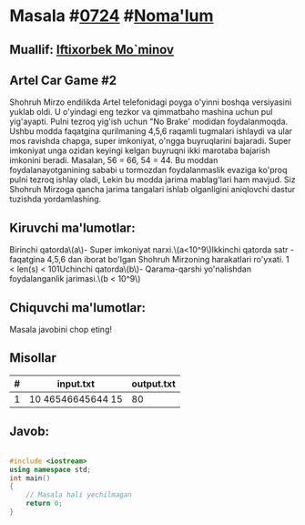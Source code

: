 
<h1>Masala #<a href="https://robocontest.uz/tasks/0724">0724</a> #<a href="https://robocontest.uz/tasks?category=1">Noma'lum</a></h1>
<h2> Muallif: <a href="https://robocontest.uz/profile/foolish_man">Iftixorbek Mo`minov</a></h2>
<h2>Artel Car Game #2</h2>
<p>Shohruh Mirzo endilikda Artel telefonidagi poyga o'yinni boshqa versiyasini yuklab oldi. U o'yindagi eng tezkor va qimmatbaho mashina uchun pul yig'ayapti. Pulni tezroq yig'ish uchun "No Brake' modidan foydalanmoqda. Ushbu modda faqatgina qurilmaning 4,5,6 raqamli tugmalari ishlaydi va ular mos ravishda chapga, super imkoniyat, o'ngga buyruqlarini bajaradi. Super imkoniyat unga ozidan keyingi kelgan buyruqni ikki marotaba bajarish imkonini beradi. Masalan, 56 = 66, 54 = 44. Bu moddan foydalanayotganining sababi u tormozdan foydalanmaslik evaziga ko'proq pulni tezroq ishlay oladi, Lekin bu modda jarima mablag'lari ham mavjud.
Siz Shohruh Mirzoga qancha jarima tangalari ishlab olganligini aniqlovchi dastur tuzishda yordamlashing.</p>
<h2>Kiruvchi ma'lumotlar:</h2>
<p>Birinchi qatorda\(a\)- Super imkoniyat narxi.\(a<10^9\)Ikkinchi qatorda satr - faqatgina 4,5,6 dan iborat bo'lgan Shohruh Mirzoning harakatlari ro'yxati. 1 < len(s) < 101Uchinchi qatorda\(b\)- Qarama-qarshi yo'nalishdan foydalanganlik jarimasi.\(b < 10^9\)</p>
<h2>Chiquvchi ma'lumotlar:</h2>
<p>Masala javobini chop eting!</p>
<h2>Misollar</h2>
<table>
    <thead>
        <tr>
            <th>#</th>
            <th>input.txt</th>
            <th>output.txt</th>
        </tr>
    </thead>
    <tbody>
            <tr>
                <td>1</td>
                <td>10
46546645644
15</td>
                <td>80</td>
            </tr>
    </tbody>
    </table>
    
<h2>Javob:</h2>

######
```cpp
#include <iostream>
using namespace std;
int main()
{
    // Masala hali yechilmagan
    return 0;
}
```
